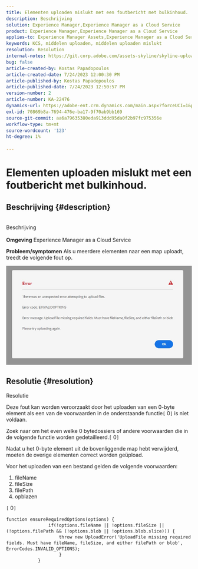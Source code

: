 ```yaml
---
title: Elementen uploaden mislukt met een foutbericht met bulkinhoud.
description: Beschrijving
solution: Experience Manager,Experience Manager as a Cloud Service
product: Experience Manager,Experience Manager as a Cloud Service
applies-to: Experience Manager Assets,Experience Manager as a Cloud Service
keywords: KCS, middelen uploaden, middelen uploaden mislukt
resolution: Resolution
internal-notes: https://git.corp.adobe.com/assets-skyline/skyline-upload/blob/6d124d4083060e139b2e2d6ac99b33087bc85a53/src/upload-file.js#L32
bug: false
article-created-by: Kostas Papadopoulos
article-created-date: 7/24/2023 12:00:30 PM
article-published-by: Kostas Papadopoulos
article-published-date: 7/24/2023 12:50:57 PM
version-number: 2
article-number: KA-22476
dynamics-url: https://adobe-ent.crm.dynamics.com/main.aspx?forceUCI=1&pagetype=entityrecord&etn=knowledgearticle&id=42946eae-192a-ee11-bdf4-6045bd006b4b
exl-id: 70869b8a-7694-476e-ba17-9f70ab9bb169
source-git-commit: aa6a79635380eda913ddd95da0f2b97fc975356e
workflow-type: tm+mt
source-wordcount: '123'
ht-degree: 1%

---
```


# Elementen uploaden mislukt met een foutbericht met bulkinhoud.

## Beschrijving {#description}

<br>Beschrijving<br><br>
<b>Omgeving</b>
Experience Manager as a Cloud Service

<b>Probleem/symptomen</b>
Als u meerdere elementen naar een map uploadt, treedt de volgende fout op.

![](assets/___44946eae-192a-ee11-bdf4-6045bd006b4b___.jpeg)


## Resolutie {#resolution}

Resolutie<br>


Deze fout kan worden veroorzaakt door het uploaden van een 0-byte element als een van de voorwaarden in de onderstaande functie`[` 0`]`  is niet voldaan.

Zoek naar om het even welke 0 bytedossiers of andere voorwaarden die in de volgende functie worden gedetailleerd.`[` 0`]`

Nadat u het 0-byte element uit de bovenliggende map hebt verwijderd, moeten de overige elementen correct worden geüpload.

Voor het uploaden van een bestand gelden de volgende voorwaarden:

1. fileName
2. fileSize
3. filePath
4. opblazen


`[` 0`]`


```none
function ensureRequiredOptions(options) {
                if(!options.fileName || !options.fileSize || (!options.filePath && (!options.blob || !options.blob.slice))) {
                    throw new UploadError('UploadFile missing required fields. Must have fileName, fileSize, and either filePath or blob', ErrorCodes.INVALID_OPTIONS);
                    }
            }
```
